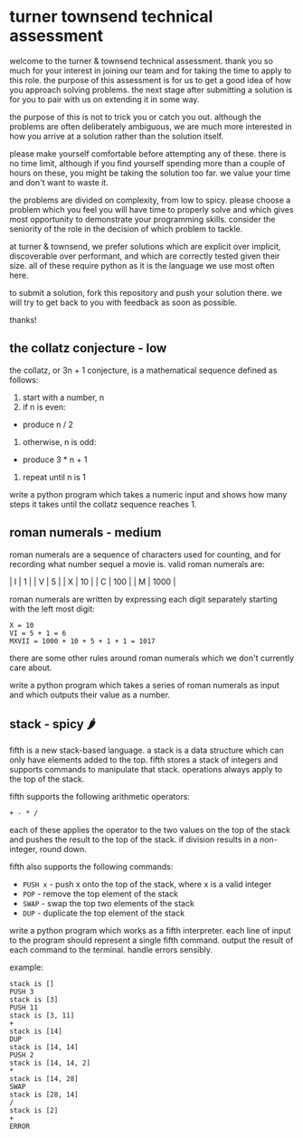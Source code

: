 # turner townsend technical assessment

welcome to the turner & townsend technical assessment. thank you so much for your interest in joining our team and for taking the time to apply to this role. the purpose of this assessment is for us to get a good idea of how you approach solving problems. the next stage after submitting a solution is for you to pair with us on extending it in some way.

the purpose of this is not to trick you or catch you out. although the problems are often deliberately ambiguous, we are much more interested in how you arrive at a solution rather than the solution itself.

please make yourself comfortable before attempting any of these. there is no time limit, although if you find yourself spending more than a couple of hours on these, you might be taking the solution too far. we value your time and don't want to waste it.

the problems are divided on complexity, from low to spicy. please choose a problem which you feel you will have time to properly solve and which gives most opportunity to demonstrate your programming skills. consider the seniority of the role in the decision of which problem to tackle.

at turner & townsend, we prefer solutions which are explicit over implicit, discoverable over performant, and which are correctly tested given their size. all of these require python as it is the language we use most often here.

to submit a solution, fork this repository and push your solution there. we will try to get back to you with feedback as soon as possible.

thanks!

## the collatz conjecture - low

the collatz, or 3n + 1 conjecture, is a mathematical sequence defined as follows:

1. start with a number, n
1. if n is even:
  * produce n / 2
1. otherwise, n is odd:
  * produce 3 * n + 1
1. repeat until n is 1

write a python program which takes a numeric input and shows how many steps it takes until the collatz sequence reaches 1.

## roman numerals - medium

roman numerals are a sequence of characters used for counting, and for recording what number sequel a movie is. valid roman numerals are:

| I | 1    |
| V | 5    |
| X | 10   |
| C | 100  |
| M | 1000 |

roman numerals are written by expressing each digit separately starting with the left most digit:

```
X = 10
VI = 5 + 1 = 6
MXVII = 1000 + 10 + 5 + 1 + 1 = 1017
```

there are some other rules around roman numerals which we don't currently care about.

write a python program which takes a series of roman numerals as input and which outputs their value as a number.

## stack - spicy 🌶

fifth is a new stack-based language. a stack is a data structure which can only have elements added to the top. fifth stores a stack of integers and supports commands to manipulate that stack. operations always apply to the top of the stack.

fifth supports the following arithmetic operators:

```
+ - * /
```

each of these applies the operator to the two values on the top of the stack and pushes the result to the top of the stack. if division results in a non-integer, round down.

fifth also supports the following commands:

* `PUSH x` - push x onto the top of the stack, where x is a valid integer
* `POP` - remove the top element of the stack
* `SWAP` - swap the top two elements of the stack
* `DUP` - duplicate the top element of the stack

write a python program which works as a fifth interpreter. each line of input to the program should represent a single fifth command. output the result of each command to the terminal. handle errors sensibly.

example:
```
stack is []
PUSH 3
stack is [3]
PUSH 11
stack is [3, 11]
+
stack is [14]
DUP
stack is [14, 14]
PUSH 2
stack is [14, 14, 2]
*
stack is [14, 28]
SWAP
stack is [28, 14]
/
stack is [2]
+
ERROR
```
